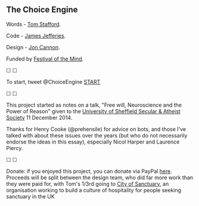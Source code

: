 ## The Choice Engine

Words - [Tom Stafford](http://tomstafford.staff.shef.ac.uk/).

Code - [James Jefferies](https://www.shedcode.co.uk/).

Design - [Jon Cannon](http://www.joncannon.co.uk/).

Funded by [Festival of the Mind](http://festivalofthemind.group.shef.ac.uk/).

&#9744; &#9744;

To start, tweet @ChoiceEngine [START](https://twitter.com/intent/tweet?text=@ChoiceEngine%20START)

&#9744; &#9744;

This project started as notes on a talk, "Free will, Neuroscience and the Power of Reason" given to the [University of Sheffield Secular & Atheist Society](https://www.facebook.com/events/618961544893961) 11 December 2014.

Thanks for Henry Cooke (@prehensile) for advice on bots, and those I've talked with about these issues over the years (but who do not necessarily endorse the ideas in this essay), especially Nicol Harper and Laurence Piercy.

&#9744; &#9744;

Donate: if you enjoyed this project, you can donate via PayPal [here](paypal.me/tomqstafford). Proceeds will be split between the design team, who did far more work than they were paid for, with Tom's 1/3rd going to [City of Sanctuary](https://cityofsanctuary.org/), an organisation working to build a culture of hospitality for people seeking sanctuary in the UK 